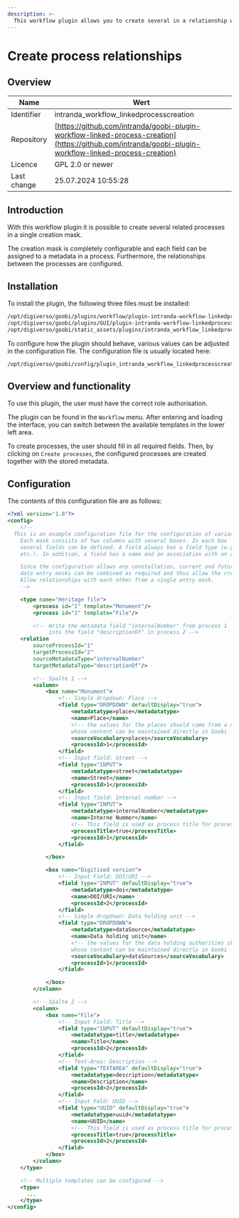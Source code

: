 ```yaml
---
description: >-
  This workflow plugin allows you to create several in a relationship with each other to generate standing processes in a single creation mask.
---
```


# Create process relationships

## Overview

Name                     | Wert
-------------------------|-----------
Identifier               | intranda_workflow_linkedprocesscreation
Repository               | [https://github.com/intranda/goobi-plugin-workflow-linked-process-creation](https://github.com/intranda/goobi-plugin-workflow-linked-process-creation)
Licence              | GPL 2.0 or newer 
Last change    | 25.07.2024 10:55:28


## Introduction
With this workflow plugin it is possible to create several related processes in a single creation mask.

The creation mask is completely configurable and each field can be assigned to a metadata in a process. Furthermore, the relationships between the processes are configured.


## Installation
To install the plugin, the following three files must be installed:

```bash
/opt/digiverso/goobi/plugins/workflow/plugin-intranda-workflow-linkedprocesscreation-base.jar
/opt/digiverso/goobi/plugins/GUI/plugin-intranda-workflow-linkedprocesscreation-gui.jar
/opt/digiverso/goobi/static_assets/plugins/intranda_workflow_linkedprocesscreation/js/app.js
```

To configure how the plugin should behave, various values can be adjusted in the configuration file. The configuration file is usually located here:

```bash
/opt/digiverso/goobi/config/plugin_intranda_workflow_linkedprocesscreation.xml
```


## Overview and functionality
To use this plugin, the user must have the correct role authorisation.

The plugin can be found in the `Workflow` menu. After entering and loading the interface, you can switch between the available templates in the lower left area.

To create processes, the user should fill in all required fields. Then, by clicking on `Create processes`, the configured processes are created together with the stored metadata.


## Configuration
The contents of this configuration file are as follows:

```xml
<?xml version="1.0"?>
<config>
    <!--
  This is an example configuration file for the configuration of various editor masks.
    Each mask consists of two columns with several boxes. In each box
    several fields can be defined. A field always has a field type (e.g. text box, select box
    etc.). In addition, a field has a name and an association with an activity.

    Since the configuration allows any constellation, current and future
    data entry masks can be combined as required and thus allow the creation of different processes with
    Allow relationships with each other from a single entry mask.
    -->

    <type name="Heritage file">
        <process id="1" template="Monument"/>
        <process id="2" template="File"/>

        <!-- Write the metadata field "internalNumber" from process 1
             into the field "descriptionOf" in process 2 -->
    <relation
        sourceProcessId="1"
        targetProcessId="2"
        sourceMetadataType="internalNumber"
        targetMetadataType="descriptionOf"/>

        <!-- Spalte 1 -->
        <column>
            <box name="Monument">
                <!-- Simple dropdown: Place -->
                <field type="DROPDOWN" defaultDisplay="true">
                    <metadatatype>place</metadatatype>
                    <name>Place</name>
                    <!-- the values for the places should come from a maintainable vocabulary
                    whose content can be maintained directly in Goobi -->
                    <sourceVocabulary>places</sourceVocabulary>
                    <processId>1</processId>
                </field>
                <!-- Input field: Street -->
                <field type="INPUT">
                    <metadatatype>street</metadatatype>
                    <name>Street</name>
                    <processId>1</processId>
                </field>
                <!-- Input field: Internal number -->
                <field type="INPUT">
                    <metadatatype>internalNumber</metadatatype>
                    <name>Interne Nummer</name>
                    <!-- This field is used as process title for process 1 -->
                    <processTitle>true</processTitle>
                    <processId>1</processId>
                </field>

            </box>

            <box name="Digitised version">
                <!-- Input Field: DOI/URI -->
                <field type="INPUT" defaultDisplay="true">
                    <metadatatype>doi</metadatatype>
                    <name>DOI/URI</name>
                    <processId>2</processId>
                </field>
                <!-- Simple dropdown: Data holding unit -->
                <field type="DROPDOWN">
                    <metadatatype>dataSource</metadatatype>
                    <name>Data holding unit</name>
                    <!-- the values for the data holding authorities should come from a maintainable vocabulary
                    whose content can be maintained directly in Goobi -->
                    <sourceVocabulary>dataSources</sourceVocabulary>
                    <processId>1</processId>
                </field>

            </box>
        </column>

        <!-- Spalte 2 -->
        <column>
            <box name="File">
                <!-- Input Field: Title -->
                <field type="INPUT" defaultDisplay="true">
                    <metadatatype>title</metadatatype>
                    <name>Title</name>
                    <processId>2</processId>
                </field>
                <!-- Text-Area: Description -->
                <field type="TEXTAREA" defaultDisplay="true">
                    <metadatatype>description</metadatatype>
                    <name>Description</name>
                    <processId>2</processId>
                </field>
                <!-- Input Feld: UUID -->
                <field type="UUID" defaultDisplay="true">
                    <metadatatype>uuid</metadatatype>
                    <name>UUID</name>
                    <!-- This field is used as process title for process 2 -->
                    <processTitle>true</processTitle>
                    <processId>2</processId>
                </field>
            </box>
        </column>
    </type>

    <!-- Multiple templates can be configured -->
    <type>
      ...
    </type>
</config>
```